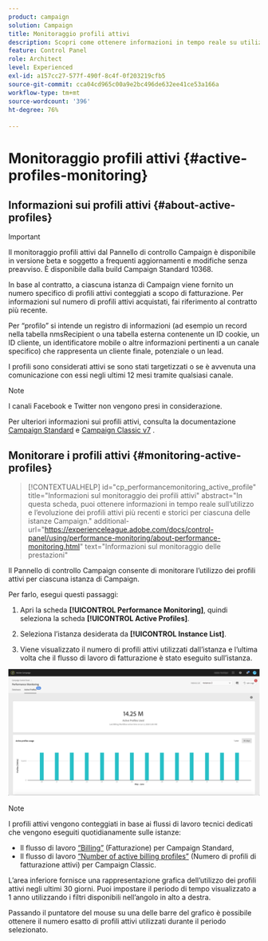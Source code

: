 ```yaml
---
product: campaign
solution: Campaign
title: Monitoraggio profili attivi
description: Scopri come ottenere informazioni in tempo reale su utilizzi ed evoluzioni più recenti e storici dei profili attivi per ciascuna delle istanze di Campaign.
feature: Control Panel
role: Architect
level: Experienced
exl-id: a157cc27-577f-490f-8c4f-0f203219cfb5
source-git-commit: cca04cd965c00a9e2bc496de632ee41ce53a166a
workflow-type: tm+mt
source-wordcount: '396'
ht-degree: 76%

---
```


# Monitoraggio profili attivi {#active-profiles-monitoring}

## Informazioni sui profili attivi {#about-active-profiles}

>[!IMPORTANT]
>
>Il monitoraggio profili attivi dal Pannello di controllo Campaign è disponibile in versione beta e soggetto a frequenti aggiornamenti e modifiche senza preavviso. È disponibile dalla build Campaign Standard 10368.

In base al contratto, a ciascuna istanza di Campaign viene fornito un numero specifico di profili attivi conteggiati a scopo di fatturazione. Per informazioni sul numero di profili attivi acquistati, fai riferimento al contratto più recente.

Per “profilo” si intende un registro di informazioni (ad esempio un record nella tabella nmsRecipient o una tabella esterna contenente un ID cookie, un ID cliente, un identificatore mobile o altre informazioni pertinenti a un canale specifico) che rappresenta un cliente finale, potenziale o un lead.

I profili sono considerati attivi se sono stati targetizzati o se è avvenuta una comunicazione con essi negli ultimi 12 mesi tramite qualsiasi canale.

>[!NOTE]
>
>I canali Facebook e Twitter non vengono presi in considerazione.

Per ulteriori informazioni sui profili attivi, consulta la documentazione [Campaign Standard](https://experienceleague.adobe.com/docs/campaign-standard/using/profiles-and-audiences/managing-profiles/active-profiles.html) e [Campaign Classic v7](https://experienceleague.adobe.com/docs/campaign-classic/using/getting-started/profile-management/about-profiles.html#active-profiles) .

## Monitorare i profili attivi {#monitoring-active-profiles}

>[!CONTEXTUALHELP]
>id="cp_performancemonitoring_active_profile"
>title="Informazioni sul monitoraggio dei profili attivi"
>abstract="In questa scheda, puoi ottenere informazioni in tempo reale sull’utilizzo e l’evoluzione dei profili attivi più recenti e storici per ciascuna delle istanze Campaign."
>additional-url="https://experienceleague.adobe.com/docs/control-panel/using/performance-monitoring/about-performance-monitoring.html" text="Informazioni sul monitoraggio delle prestazioni"

Il Pannello di controllo Campaign consente di monitorare l’utilizzo dei profili attivi per ciascuna istanza di Campaign.

Per farlo, esegui questi passaggi:

1. Apri la scheda **[!UICONTROL Performance Monitoring]**, quindi seleziona la scheda **[!UICONTROL Active Profiles]**.

1. Seleziona l’istanza desiderata da **[!UICONTROL Instance List]**.

1. Viene visualizzato il numero di profili attivi utilizzati dall’istanza e l’ultima volta che il flusso di lavoro di fatturazione è stato eseguito sull’istanza.

![](assets/active-profiles-graph.png)

>[!NOTE]
>
>I profili attivi vengono conteggiati in base ai flussi di lavoro tecnici dedicati che vengono eseguiti quotidianamente sulle istanze:
>
>* Il flusso di lavoro [“Billing”](https://experienceleague.adobe.com/docs/campaign-standard/using/administrating/application-settings/technical-workflows.html) (Fatturazione) per Campaign Standard,
>* Il flusso di lavoro [“Number of active billing profiles”](https://experienceleague.adobe.com/docs/campaign-classic/using/automating-with-workflows/advanced-management/about-technical-workflows.html) (Numero di profili di fatturazione attivi) per Campaign Classic.


L’area inferiore fornisce una rappresentazione grafica dell’utilizzo dei profili attivi negli ultimi 30 giorni. Puoi impostare il periodo di tempo visualizzato a 1 anno utilizzando i filtri disponibili nell’angolo in alto a destra.

Passando il puntatore del mouse su una delle barre del grafico è possibile ottenere il numero esatto di profili attivi utilizzati durante il periodo selezionato.
